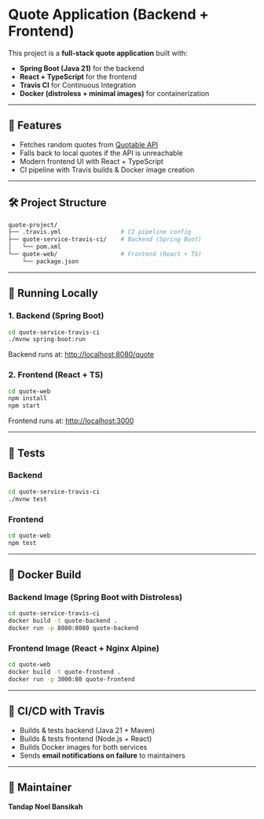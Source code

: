 # Quote Application (Backend + Frontend)

This project is a **full-stack quote application** built with:

- **Spring Boot (Java 21)** for the backend  
- **React + TypeScript** for the frontend  
- **Travis CI** for Continuous Integration  
- **Docker (distroless + minimal images)** for containerization  

---

## 📌 Features
- Fetches random quotes from [Quotable API](https://api.quotable.io/random)  
- Falls back to local quotes if the API is unreachable  
- Modern frontend UI with React + TypeScript  
- CI pipeline with Travis builds & Docker image creation  

---

## 🛠 Project Structure
```bash
quote-project/
├── .travis.yml                 # CI pipeline config
├── quote-service-travis-ci/    # Backend (Spring Boot)
│   └── pom.xml
└── quote-web/                  # Frontend (React + TS)
    └── package.json
```

---

## 🚀 Running Locally

### 1. Backend (Spring Boot)
```bash
cd quote-service-travis-ci
./mvnw spring-boot:run
```
Backend runs at: [http://localhost:8080/quote](http://localhost:8080/quote)

### 2. Frontend (React + TS)
```bash
cd quote-web
npm install
npm start
```
Frontend runs at: [http://localhost:3000](http://localhost:3000)

---

## 🧪 Tests

### Backend
```bash
cd quote-service-travis-ci
./mvnw test
```

### Frontend
```bash
cd quote-web
npm test
```

---

## 🐳 Docker Build

### Backend Image (Spring Boot with Distroless)
```bash
cd quote-service-travis-ci
docker build -t quote-backend .
docker run -p 8080:8080 quote-backend
```

### Frontend Image (React + Nginx Alpine)
```bash
cd quote-web
docker build -t quote-frontend .
docker run -p 3000:80 quote-frontend
```

---

## 🔄 CI/CD with Travis
- Builds & tests backend (Java 21 + Maven)  
- Builds & tests frontend (Node.js + React)  
- Builds Docker images for both services  
- Sends **email notifications on failure** to maintainers  

---

## 📧 Maintainer
**Tandap Noel Bansikah**  
